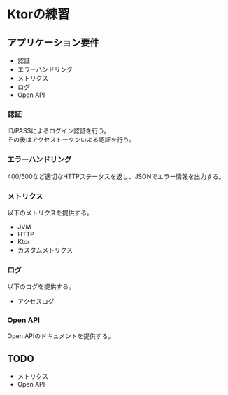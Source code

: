 # Ktorの練習

## アプリケーション要件

- 認証
- エラーハンドリング
- メトリクス
- ログ
- Open API

### 認証
ID/PASSによるログイン認証を行う。  
その後はアクセストークンいよる認証を行う。

### エラーハンドリング
400/500など適切なHTTPステータスを返し、JSONでエラー情報を出力する。

### メトリクス
以下のメトリクスを提供する。

- JVM
- HTTP
- Ktor
- カスタムメトリクス

### ログ
以下のログを提供する。

- アクセスログ

### Open API
Open APIのドキュメントを提供する。

## TODO
- メトリクス
- Open API
